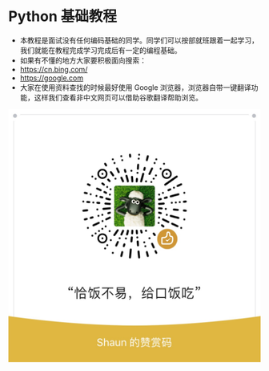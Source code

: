 # Python 基础教程

- 本教程是面试没有任何编码基础的同学。同学们可以按部就班跟着一起学习，我们就能在教程完成学习完成后有一定的编程基础。
- 如果有不懂的地方大家要积极面向搜索：
- https://cn.bing.com/
- https://google.com
- 大家在使用资料查找的时候最好使用 Google 浏览器，浏览器自带一键翻译功能，这样我们查看非中文网页可以借助谷歌翻译帮助浏览。

![images](./images/eat.jpg)
